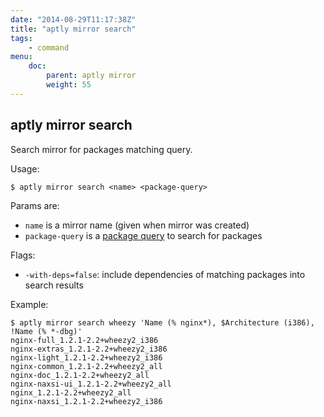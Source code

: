 ```yaml
---
date: "2014-08-29T11:17:38Z"
title: "aptly mirror search"
tags:
    - command
menu:
    doc:
        parent: aptly mirror
        weight: 55
---
```


aptly mirror search
-------------------

Search mirror for packages matching query.

Usage:

    $ aptly mirror search <name> <package-query>

Params are:

-   `name` is a mirror name (given when mirror was created)
-   `package-query` is a [package query](/doc/feature/query/) to
    search for packages

Flags:

-   `-with-deps=false`: include dependencies of matching packages
    into search results

Example:

    $ aptly mirror search wheezy 'Name (% nginx*), $Architecture (i386), !Name (% *-dbg)'
    nginx-full_1.2.1-2.2+wheezy2_i386
    nginx-extras_1.2.1-2.2+wheezy2_i386
    nginx-light_1.2.1-2.2+wheezy2_i386
    nginx-common_1.2.1-2.2+wheezy2_all
    nginx-doc_1.2.1-2.2+wheezy2_all
    nginx-naxsi-ui_1.2.1-2.2+wheezy2_all
    nginx_1.2.1-2.2+wheezy2_all
    nginx-naxsi_1.2.1-2.2+wheezy2_i386